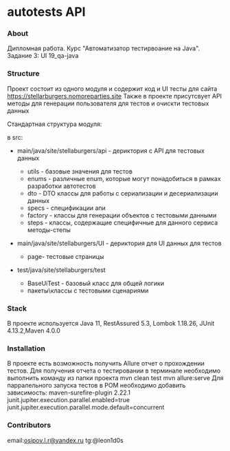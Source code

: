#  autotests API

### About

Дипломная работа. Курс  "Автоматизатор тестирвоание на Java".       
Задание 3: UI
19_qa-java

### Structure

Проект состоит из одного модуля и содержит код и UI тесты для сайта https://stellarburgers.nomoreparties.site
Также в проекте присутсвует API методы для генерации пользователя для тестов и очискти тестовых данных

Стандартная структура модуля:

в src:

* main/java/site/stellaburgers/api - дериктория с  API для тестовых данных
    * utils - базовые значения для тестов
    * enums - различные enum, которые могут понадобиться в рамках разработки автотестов
    * dto - DTO классы для работы с сериализации и десериализации данных
    * specs - спецификации апи
    * factory - классы для генерации объектов с тестовыми данными
    * steps - классы, содержащие специфичные для данного сервиса методы-степы
* main/java/site/stellaburgers/UI - дериктория для UI данных для тестов
  * page- тестовые страницы

* test/java/site/stellaburgers/test
    * BaseUiTest - базовый класс для общей логики
    * пакеты\классы с тестовыми сценариями
### Stack
В проекте используется Java 11, RestAssured  5.3, Lombok 1.18.26, JUnit 4.13.2,Maven 4.0.0

### Installation
В проекте есть возможность получить  Allure отчет  о прохождении тестов. Для получения отчета о тестировании в терминале необходимо выполнить команду из папки проекта
mvn clean test
mvn allure:serve
Для парралельного запуска тестов в POM необходимо добавить зависимость:
<build>
  <plugins>
    <plugin>
      <artifactId>maven-surefire-plugin</artifactId>
      <version>2.22.1</version>
      <configuration>
        <properties>
          <configurationParameters>
          junit.jupiter.execution.parallel.enabled=true
          junit.jupiter.execution.parallel.mode.default=concurrent
          </configurationParameters>
        </properties>
      </configuration>
    </plugin>
  </plugins>
</build>

### Contributors
email:osipov.l.r@yandex.ru
tg:@leon1d0s
